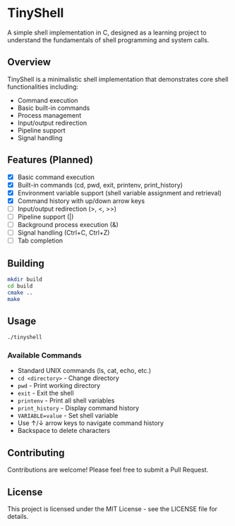 # TinyShell

A simple shell implementation in C, designed as a learning project to understand the fundamentals of shell programming and system calls.

## Overview

TinyShell is a minimalistic shell implementation that demonstrates core shell functionalities including:

- Command execution
- Basic built-in commands
- Process management
- Input/output redirection
- Pipeline support
- Signal handling

## Features (Planned)

- [x] Basic command execution
- [x] Built-in commands (cd, pwd, exit, printenv, print_history)
- [x] Environment variable support (shell variable assignment and retrieval)
- [x] Command history with up/down arrow keys
- [ ] Input/output redirection (>, <, >>)
- [ ] Pipeline support (|)
- [ ] Background process execution (&)
- [ ] Signal handling (Ctrl+C, Ctrl+Z)
- [ ] Tab completion

## Building

```bash
mkdir build
cd build
cmake ..
make
```

## Usage

```bash
./tinyshell
```

### Available Commands

- Standard UNIX commands (ls, cat, echo, etc.)
- `cd <directory>` - Change directory
- `pwd` - Print working directory
- `exit` - Exit the shell
- `printenv` - Print all shell variables
- `print_history` - Display command history
- `VARIABLE=value` - Set shell variable
- Use ↑/↓ arrow keys to navigate command history
- Backspace to delete characters

## Contributing

Contributions are welcome! Please feel free to submit a Pull Request.

## License

This project is licensed under the MIT License - see the LICENSE file for details. 